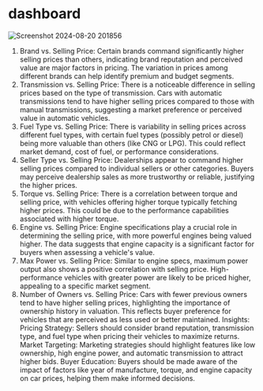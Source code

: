 # dashboard
![Screenshot 2024-08-20 201856](https://github.com/user-attachments/assets/419bc832-fffa-4a1e-9d03-932b204d8f12)
1. Brand vs. Selling Price:
Certain brands command significantly higher selling prices than others, indicating brand reputation and perceived value are major factors in pricing.
The variation in prices among different brands can help identify premium and budget segments.
2. Transmission vs. Selling Price:
There is a noticeable difference in selling prices based on the type of transmission.
Cars with automatic transmissions tend to have higher selling prices compared to those with manual transmissions, suggesting a market preference or perceived value in automatic vehicles.
4. Fuel Type vs. Selling Price:
There is variability in selling prices across different fuel types, with certain fuel types (possibly petrol or diesel) being more valuable than others (like CNG or LPG).
This could reflect market demand, cost of fuel, or performance considerations.
5. Seller Type vs. Selling Price:
Dealerships appear to command higher selling prices compared to individual sellers or other categories.
Buyers may perceive dealership sales as more trustworthy or reliable, justifying the higher prices.
6. Torque vs. Selling Price:
There is a correlation between torque and selling price, with vehicles offering higher torque typically fetching higher prices.
This could be due to the performance capabilities associated with higher torque.
7. Engine vs. Selling Price:
Engine specifications play a crucial role in determining the selling price, with more powerful engines being valued higher.
The data suggests that engine capacity is a significant factor for buyers when assessing a vehicle's value.
8. Max Power vs. Selling Price:
Similar to engine specs, maximum power output also shows a positive correlation with selling price.
High-performance vehicles with greater power are likely to be priced higher, appealing to a specific market segment.
9. Number of Owners vs. Selling Price:
Cars with fewer previous owners tend to have higher selling prices, highlighting the importance of ownership history in valuation.
This reflects buyer preference for vehicles that are perceived as less used or better maintained.
 Insights:
Pricing Strategy: Sellers should consider brand reputation, transmission type, and fuel type when pricing their vehicles to maximize returns.
Market Targeting: Marketing strategies should highlight features like low ownership, high engine power, and automatic transmission to attract higher bids.
Buyer Education: Buyers should be made aware of the impact of factors like year of manufacture, torque, and engine capacity on car prices, helping them make informed decisions.
